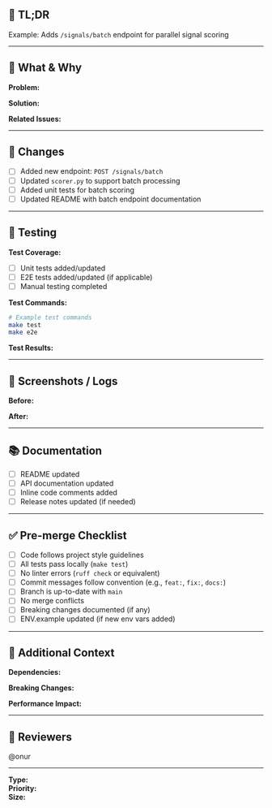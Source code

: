 ## 📝 TL;DR

<!-- One-sentence summary of what this PR does -->

Example: Adds `/signals/batch` endpoint for parallel signal scoring

---

## 🎯 What & Why

<!-- Describe the changes and motivation -->

**Problem:**
<!-- What problem does this solve? Link to issue if applicable -->

**Solution:**
<!-- How does this PR solve the problem? -->

**Related Issues:**
<!-- Link to related issues: Fixes #123, Closes #456 -->

---

## 🔧 Changes

<!-- List key changes made in this PR -->

- [ ] Added new endpoint: `POST /signals/batch`
- [ ] Updated `scorer.py` to support batch processing
- [ ] Added unit tests for batch scoring
- [ ] Updated README with batch endpoint documentation

---

## 🧪 Testing

<!-- How was this tested? -->

**Test Coverage:**
- [ ] Unit tests added/updated
- [ ] E2E tests added/updated (if applicable)
- [ ] Manual testing completed

**Test Commands:**
```bash
# Example test commands
make test
make e2e
```

**Test Results:**
<!-- Paste relevant test output or link to CI run -->

---

## 📸 Screenshots / Logs

<!-- If applicable, add screenshots or log output -->

**Before:**
<!-- Screenshot or behavior before changes -->

**After:**
<!-- Screenshot or behavior after changes -->

---

## 📚 Documentation

<!-- Documentation changes -->

- [ ] README updated
- [ ] API documentation updated
- [ ] Inline code comments added
- [ ] Release notes updated (if needed)

---

## ✅ Pre-merge Checklist

<!-- Confirm before requesting review -->

- [ ] Code follows project style guidelines
- [ ] All tests pass locally (`make test`)
- [ ] No linter errors (`ruff check` or equivalent)
- [ ] Commit messages follow convention (e.g., `feat:`, `fix:`, `docs:`)
- [ ] Branch is up-to-date with `main`
- [ ] No merge conflicts
- [ ] Breaking changes documented (if any)
- [ ] ENV.example updated (if new env vars added)

---

## 🔗 Additional Context

<!-- Any other context, dependencies, or notes for reviewers -->

**Dependencies:**
<!-- List any new dependencies added -->

**Breaking Changes:**
<!-- Describe any breaking changes and migration path -->

**Performance Impact:**
<!-- Note any performance implications -->

---

## 👥 Reviewers

<!-- Tag specific reviewers if needed -->

@onur <!-- or other team members -->

---

**Type:** <!-- feature | bugfix | refactor | docs | test | chore -->  
**Priority:** <!-- low | medium | high | critical -->  
**Size:** <!-- XS | S | M | L | XL -->

